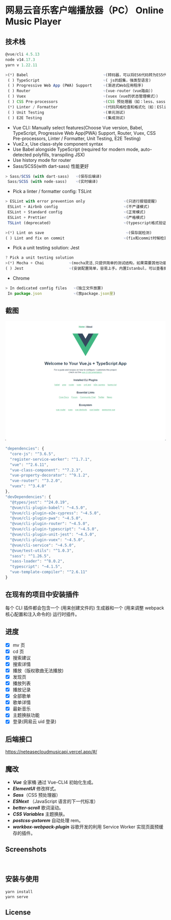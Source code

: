 # 网易云音乐客户端播放器（PC） Online Music Player

## 技术栈

```js
@vue/cli 4.5.13
node v14.17.3
yarn v 1.22.11
```

```js
>(*) Babel                                 ☜(转码器，可以将ES6代码转为ES5代码)
 ( ) TypeScript                            ☜( js的超集，强类型语言)
 ( ) Progressive Web App (PWA) Support     ☜(渐进式Web应用程序)
 ( ) Router                                ☜(vue-router（vue路由）)
 ( ) Vuex                                  ☜(vuex（vue的状态管理模式）)
 ( ) CSS Pre-processors                    ☜(CSS 预处理器（如：less、sass）)
 (*) Linter / Formatter                    ☜(代码风格检查和格式化（如：ESlint）)
 ( ) Unit Testing                          ☜(单元测试)
 ( ) E2E Testing                           ☜(集成测试)
```

- Vue CLI: Manually select features(Choose Vue version, Babel, TypeScript, Progressive Web App(PWA) Support, Router, Vuex, CSS Pre-processors, Linter / Formatter, Unit Testing, E2E Testing)
- Vue2.x, Use class-style component syntax
- Use Babel alongside TypeScript (required for modern mode, auto-detected polyfills, transpiling JSX)
- Use history mode for router
- Sass/SCSS(with dart-sass) 性能更好

```js
> Sass/SCSS (with dart-sass)   ☜(保存后编译)
 Sass/SCSS (with node-sass)    ☜(实时编译)
```

- Pick a linter / formatter config: TSLint

```js
> ESLint with error prevention only                 ☜(只进行报错提醒)
 ESLint + Airbnb config                             ☜(不严谨模式)
 ESLint + Standard config                           ☜(正常模式)
 ESLint + Prettier                                  ☜(严格模式)
 TSLint (deprecated)                                ☜(typescript格式验证工具)
```

```js
>(*) Lint on save                                    ☜(保存就检测)
( ) Lint and fix on commit                          ☜(fix和commit时候检测)
```

- Pick a unit testing solution: Jest

```js
? Pick a unit testing solution
>(*) Mocha + Chai           ☜(mocha灵活,只提供简单的测试结构，如果需要其他功能需要添加其他库/插件完成。必须在全局环境中安装)
( ) Jest                    ☜(安装配置简单，容易上手。内置Istanbul，可以查看到测试覆盖率，相较于Mocha:配置简洁、测试代码简洁、易于和babel集成、内置丰富的expect)
```

- Chrome

```js
> In dedicated config files   ☜(独立文件放置)
 In package.json              ☜(放package.json里)
```

## 截图

![主页](./demo/home.png)

```js
"dependencies": {
  "core-js": "^3.6.5",
  "register-service-worker": "^1.7.1",
  "vue": "^2.6.11",
  "vue-class-component": "^7.2.3",
  "vue-property-decorator": "^9.1.2",
  "vue-router": "^3.2.0",
  "vuex": "^3.4.0"
},
"devDependencies": {
  "@types/jest": "^24.0.19",
  "@vue/cli-plugin-babel": "~4.5.0",
  "@vue/cli-plugin-e2e-cypress": "~4.5.0",
  "@vue/cli-plugin-pwa": "~4.5.0",
  "@vue/cli-plugin-router": "~4.5.0",
  "@vue/cli-plugin-typescript": "~4.5.0",
  "@vue/cli-plugin-unit-jest": "~4.5.0",
  "@vue/cli-plugin-vuex": "~4.5.0",
  "@vue/cli-service": "~4.5.0",
  "@vue/test-utils": "^1.0.3",
  "sass": "^1.26.5",
  "sass-loader": "^8.0.2",
  "typescript": "~4.1.5",
  "vue-template-compiler": "^2.6.11"
}
```

## 在现有的项目中安装插件

每个 CLI 插件都会包含一个 (用来创建文件的) 生成器和一个 (用来调整 webpack 核心配置和注入命令的) 运行时插件。

## 进度

- [x] mv 页
- [x] cd 页
- [x] 搜索建议
- [x] 搜索详情
- [x] 播放（版权歌曲无法播放)
- [x] 发现页
- [x] 播放列表
- [x] 播放记录
- [x] 全部歌单
- [x] 歌单详情
- [x] 最新音乐
- [x] 主题换肤功能
- [x] 登录(网易云 uid 登录)

## 后端接口

https://neteasecloudmusicapi.vercel.app/#/

## 魔改

- **_Vue_** 全家桶 通过 Vue-CLI4 初始化生成。
- **_ElementUI_** 修改样式。
- **_Sass_**（CSS 预处理器）
- **_ESNext_** （JavaScript 语言的下一代标准）
- **_better-scroll_** 歌词滚动。
- **_CSS Variables_** 主题换肤。
- **_postcss-pxtorem_** 自动处理 rem。
- **_workbox-webpack-plugin_** 谷歌开发的利用 Service Worker 实现页面预缓存的插件。

## Screenshots

![]()

## 安装与使用

```
yarn install
yarn serve
```

## License
